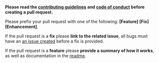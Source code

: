 **Please read the [contributing guidelines](https://github.com/daviddarnes/alembic/blob/master/.github/CONTRIBUTING.md) and [code of conduct](https://github.com/daviddarnes/alembic/blob/master/.github/CODE_OF_CONDUCT.md) before creating a pull request.**

Please prefix your pull request with one of the following: **[Feature]** **[Fix]** **[Enhancement]**.

If the pull request is a **fix** please **link to the related issue**, all bugs must have an [an issue created](https://github.com/daviddarnes/alembic/issues/new) before a fix is provided.

If the pull request is a **feature** please **provide a summary of how it works**, as well as documentation in the [readme](https://github.com/daviddarnes/alembic/blob/master/README.md).
